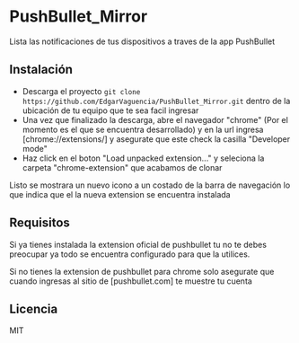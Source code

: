 PushBullet_Mirror
=================

Lista las notificaciones de tus dispositivos a traves de la app PushBullet

Instalación
-------------

- Descarga el proyecto ``` git clone https://github.com/EdgarVaguencia/PushBullet_Mirror.git ``` dentro de la ubicación de tu equipo que te sea facil ingresar
- Una vez que finalizado la descarga, abre el navegador "chrome" (Por el momento es el que se encuentra desarrollado) y en la url ingresa [chrome://extensions/] y asegurate que este check la casilla "Developer mode"
- Haz click en el boton "Load unpacked extension..."  y seleciona la carpeta "chrome-extension" que acabamos de clonar 

Listo se mostrara un nuevo icono a un costado de la barra de navegación lo que indica que el la nueva extension se encuentra instalada

Requisitos
-----------

Si ya tienes instalada la extension oficial de pushbullet tu no te debes preocupar ya todo se encuentra configurado para que la utilices.

Si no tienes la extension de pushbullet para chrome solo asegurate que cuando ingresas al sitio de [pushbullet.com] te muestre tu cuenta

Licencia
---------
MIT
